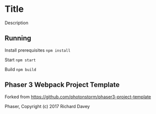 # Title

Description

## Running

Install prerequisites `npm install`

Start `npm start`

Build `npm build`

## Phaser 3 Webpack Project Template

Forked from https://github.com/photonstorm/phaser3-project-template

Phaser, Copyright (c) 2017 Richard Davey